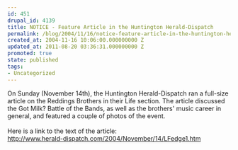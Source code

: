 ```yaml
---
id: 451
drupal_id: 4139
title: NOTICE - Feature Article in the Huntington Herald-Dispatch
permalink: /blog/2004/11/16/notice-feature-article-in-the-huntington-herald-dispatch
created_at: 2004-11-16 10:06:00.000000000 Z
updated_at: 2011-08-20 03:36:31.000000000 Z
promoted: true
state: published
tags:
- Uncategorized
---
```

On Sunday (November 14th), the Huntington Herald-Dispatch ran a full-size article on the Reddings Brothers in their Life section. The article discussed the Got Milk? Battle of the Bands, as well as the brothers' music career in general, and featured a couple of photos of the event.
<br />
<br />Here is a link to the text of the article:
<br /><a href="http://www.herald-dispatch.com/2004/November/14/LFedge1.htm">http://www.herald-dispatch.com/2004/November/14/LFedge1.htm</a>
